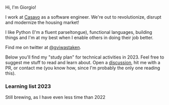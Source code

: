 Hi, I'm Giorgio!

I work at [Casavo](https://www.casavo.it/) as a software engineer. We're out to revolutionize, disrupt and modernize the housing market!

I like Python (I'm a fluent parseltongue), functional languages, building things and I'm at my best when I enable others in doing their job better.

Find me on twitter at [@gviwastaken](https://www.twitter.com/gviwastaken).

Below you'll find my "study plan" for technical activities in 2023.
Feel free to suggest me stuff to read and learn about.
Open a [discussion](https://github.com/giorgiovilardo/giorgiovilardo/discussions), hit me with a PR, or contact me (you know how, since I'm probably the only one reading this).

### Learning list 2023

Still brewing, as I have even less time than 2022
